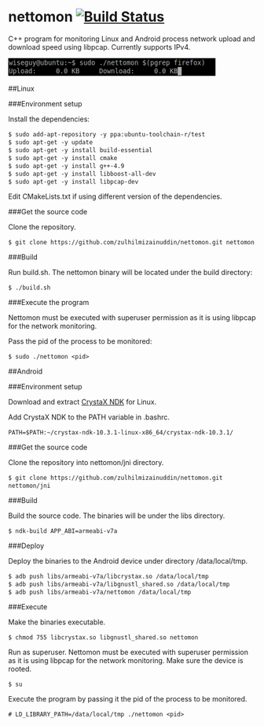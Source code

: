 # nettomon [![Build Status](https://travis-ci.org/zulhilmizainuddin/nettomon.svg?branch=master)](https://travis-ci.org/zulhilmizainuddin/nettomon)
C++ program for monitoring Linux and Android process network upload and download speed using libpcap.
Currently supports IPv4.

<img src="https://github.com/zulhilmizainuddin/nettomon/blob/master/nettomon.gif">

##Linux

###Environment setup

Install the dependencies:

    $ sudo add-apt-repository -y ppa:ubuntu-toolchain-r/test
    $ sudo apt-get -y update
    $ sudo apt-get -y install build-essential
    $ sudo apt-get -y install cmake
    $ sudo apt-get -y install g++-4.9
    $ sudo apt-get -y install libboost-all-dev
    $ sudo apt-get -y install libpcap-dev
    
Edit CMakeLists.txt if using different version of the dependencies.

###Get the source code

Clone the repository.

    $ git clone https://github.com/zulhilmizainuddin/nettomon.git nettomon

###Build

Run build.sh. The nettomon binary will be located under the build directory:

    $ ./build.sh
    
###Execute the program

Nettomon must be executed with superuser permission as it is using libpcap for the network monitoring.

Pass the pid of the process to be monitored:

    $ sudo ./nettomon <pid>

##Android

###Environment setup

Download and extract <a href="https://www.crystax.net/download/crystax-ndk-10.3.1-linux-x86_64.tar.xz">CrystaX NDK<a/> for Linux.

Add CrystaX NDK to the PATH variable in .bashrc.

    PATH=$PATH:~/crystax-ndk-10.3.1-linux-x86_64/crystax-ndk-10.3.1/
    
###Get the source code

Clone the repository into nettomon/jni directory.

    $ git clone https://github.com/zulhilmizainuddin/nettomon.git nettomon/jni
    
###Build

Build the source code. The binaries will be under the libs directory.

    $ ndk-build APP_ABI=armeabi-v7a
    
###Deploy

Deploy the binaries to the Android device under directory /data/local/tmp.

    $ adb push libs/armeabi-v7a/libcrystax.so /data/local/tmp
    $ adb push libs/armeabi-v7a/libgnustl_shared.so /data/local/tmp
    $ adb push libs/armeabi-v7a/nettomon /data/local/tmp
    
###Execute

Make the binaries executable.

    $ chmod 755 libcrystax.so libgnustl_shared.so nettomon
    
Run as superuser. Nettomon must be executed with superuser permission as it is using libpcap for the network monitoring. Make sure the device is rooted.

    $ su
    
Execute the program by passing it the pid of the process to be monitored.

    # LD_LIBRARY_PATH=/data/local/tmp ./nettomon <pid>
